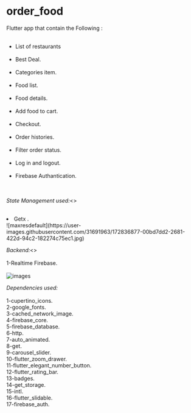 # order_food

Flutter  app that  contain the Following :<br><br>

<ul>
<li> List of restaurants</li><br>
<li> Best Deal.</li><br>
<li> Categories item.</li><br>
<li> Food list.</li><br>
<li>Food details.</li><br>
<li>Add food to cart.</li><br>
<li>Checkout.</li><br>
<li>Order histories.</li><br>
<li>Filter order status.</li><br>
<li>Log in and logout.</li><br>
<li>Firebase Authantication.</li><br><br>
  </ul>

<i> State Management used:</i><><br><br>
  </ul><li>Getx .<br>  </li></ul>
![maxresdefault](https://user-images.githubusercontent.com/31691963/172836877-00bd7dd2-2681-422d-94c2-182274c75ec1.jpg)

<i>Backend:</i><><br><br>
1-Realtime Firebase.<br><br>
![images](https://user-images.githubusercontent.com/31691963/172837266-dbd185a7-d51a-4ee5-b1c8-9fe26d2a5700.jpg)


<i>Dependencies used:</i><br><br>
  1-cupertino_icons.<br>
  2-google_fonts.<br>
  3-cached_network_image.<br> 
  4-firebase_core.<br>
  5-firebase_database.<br>
  6-http.<br>
  7-auto_animated.<br>
  8-get.<br>
  9-carousel_slider.<br>
 10-flutter_zoom_drawer.<br>
 11-flutter_elegant_number_button.<br>
 12-flutter_rating_bar.<br>
 13-badges.<br>
 14-get_storage.<br>
 15-intl.<br>
 16-flutter_slidable.<br>
 17-firebase_auth.<br>
